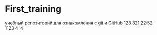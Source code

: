 # First_training
учебный репозиторий для ознакомления с git и GitHub
123
    321
    22:52
    1123
4
'4